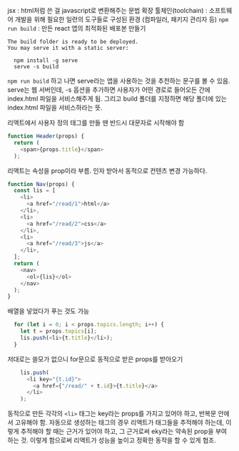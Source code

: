 jsx : html처럼 쓴 걸 javascript로 변환해주는 문법 확장
툴체인(toolchain) : 소프트웨어 개발을 위해 필요한 일련의 도구들로 구성된 환경 (컴파일러, 패키지 관리자 등)
`npm run build` : 만든 react 앱의 최적화된 배포본 만들기

```shell
The build folder is ready to be deployed.
You may serve it with a static server:

  npm install -g serve
  serve -s build
```

`npm run build` 하고 나면 serve라는 앱을 사용하는 것을 추천하는 문구를 볼 수 있음.
serve는 웹 서버인데, -s 옵션을 추가하면 사용자가 어떤 경로로 들어오든 간에 index.html 파일을 서비스해주게 됨.
그리고 build 폴더를 지정하면 해당 폴더에 있는 index.html 파일을 서비스하라는 뜻.

리액트에서 사용자 정의 태그를 만들 땐 반드시 대문자로 시작해야 함


```js
function Header(props) {
  return (
    <span>{props.title}</span>
  );
```

리액트는 속성을 prop이라 부름.
인자 받아서 동적으로 컨텐츠 변경 가능하다.

```js
function Nav(props) {
  const lis = [
    <li>
      <a href="/read/1">html</a>
    </li>,
    <li>
      <a href="/read/2">css</a>
    </li>,
    <li>
      <a href="/read/3">js</a>
    </li>,
  ];
  return (
    <nav>
      <ol>{lis}</ol>
    </nav>
  );
}
```

배열을 넣었다가 푸는 것도 가능

```js
  for (let i = 0; i < props.topics.length; i++) {
    let t = props.topics[i];
    lis.push(<li>{t.title}</li>);
  }
```

저대로는 쓸모가 없으니 for문으로 동적으로 받은 props를 받아오기

```js
    lis.push(
      <li key="{t.id}">
        <a href={"/read/" + t.id}>{t.title}</a>
      </li>
    );
```

동적으로 만든 각각의 `<li>` 태그는 key라는 props를 가지고 있어야 하고, 반복문 안에서 고유해야 함. 
자동으로 생성하는 태그의 경우 리액트가 태그들을 추적해야 하는데, 이렇게 추적해야 할 때는 근거가 있어야 하고, 그 근거로써 eky라는 약속된 prop을 부여하는 것.
이렇게 함으로써 리액트가 성능을 높이고 정확한 동작을 할 수 있게 협조.

